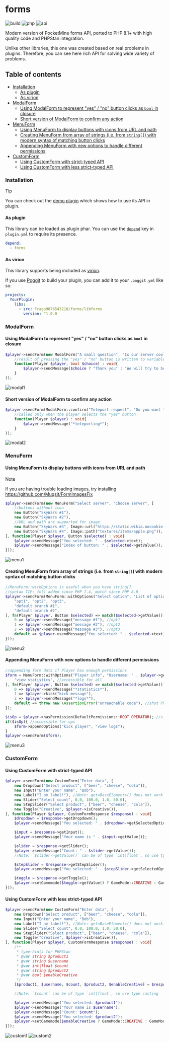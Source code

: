 # forms

![build](https://img.shields.io/github/actions/workflow/status/Frago9876543210/forms/main.yml)
![php](https://img.shields.io/badge/php-8.1-informational)
![api](https://img.shields.io/badge/pocketmine-5.0-informational)

Modern version of PocketMine forms API, ported to PHP 8.1+ with high quality code and PHPStan integration.

Unlike other libraries, this one was created based on real problems in plugins. Therefore, you can see here rich API for
solving wide variety of problems.

## Table of contents

+ [Installation](#installation)
  - [As plugin](#as-plugin)
  - [As virion](#as-virion)
+ [ModalForm](#modalform)
  - [Using ModalForm to represent "yes" / "no" button clicks as `bool` in closure](#using-modalform-to-represent-yes--no-button-clicks-as-bool-in-closure)
  - [Short version of ModalForm to confirm any action](#short-version-of-modalform-to-confirm-any-action)
+ [MenuForm](#menuform)
  - [Using MenuForm to display buttons with icons from URL and path](#using-menuform-to-display-buttons-with-icons-from-url-and-path)
  - [Creating MenuForm from array of strings (i.e. from `string[]`) with modern syntax of matching button clicks](#creating-menuform-from-array-of-strings-ie-from-string-with-modern-syntax-of-matching-button-clicks)
  - [Appending MenuForm with new options to handle different permissions](#appending-menuform-with-new-options-to-handle-different-permissions)
+ [CustomForm](#customform)
  - [Using CustomForm with strict-typed API](#using-customform-with-strict-typed-api)
  - [Using CustomForm with less strict-typed API](#using-customform-with-less-strict-typed-api)

### Installation

> [!TIP]
> You can check out the [demo plugin](https://github.com/Frago9876543210/forms-demo) which shows how to use its API in
> plugin.

#### As plugin

This library can be loaded as plugin phar. You can use
the [`depend`](https://doc.pmmp.io/en/rtfd/developer-reference/plugin-manifest.html#depend) key in `plugin.yml` to
require its presence.

```yaml
depend:
  - forms
```

#### As virion

This library supports being included as [virion](https://github.com/poggit/support/blob/master/virion.md).

If you use [Poggit](https://poggit.pmmp.io) to build your plugin, you can add it to your `.poggit.yml` like so:

```yml
projects:
  YourPlugin:
    libs:
      - src: Frago9876543210/forms/libforms
        version: ^1.0.0
```

### ModalForm

#### Using ModalForm to represent "yes" / "no" button clicks as `bool` in closure

```php
$player->sendForm(new ModalForm("A small question", "Is our server cool?",
	//result of pressing the "yes" / "no" button is written to variable $choice
	function(Player $player, bool $choice) : void{
		$player->sendMessage($choice ? "Thank you" : "We will try to become better");
	}
));
```

![modal1](https://i.imgur.com/4Hf8RgD.png)

#### Short version of ModalForm to confirm any action

```php
$player->sendForm(ModalForm::confirm("Teleport request", "Do you want to accept it?",
	//called only when the player selects the "yes" button
	function(Player $player) : void{
		$player->sendMessage("*teleporting*");
	}
));
```

![modal2](https://i.imgur.com/jevWyHy.png)

### MenuForm

#### Using MenuForm to display buttons with icons from URL and path

> [!NOTE]
> If you are having trouble loading images, try installing https://github.com/Muqsit/FormImagesFix

```php
$player->sendForm(new MenuForm("Select server", "Choose server", [
	//buttons without icon
	new Button("SkyWars #1"),
	new Button("SkyWars #2"),
	//URL and path are supported for image
	new Button("SkyWars #3", Image::url("https://static.wikia.nocookie.net/minecraft_gamepedia/images/f/f0/Melon_JE2_BE2.png")),
	new Button("SkyWars #4", Image::path("textures/items/apple.png")),
], function(Player $player, Button $selected) : void{
	$player->sendMessage("You selected: " . $selected->text);
	$player->sendMessage("Index of button: " . $selected->getValue());
}));
```

![menu1](https://i.imgur.com/304JS1n.png)

#### Creating MenuForm from array of strings (i.e. from `string[]`) with modern syntax of matching button clicks

```php
//MenuForm::withOptions is useful when you have string[]
//syntax TIP: fn() added since PHP 7.4, match since PHP 8.0
$player->sendForm(MenuForm::withOptions("Select option", "List of options:", [
	"opt1", "opt2", "opt3",
	"default branch #1",
	"default branch #2",
], fn(Player $player, Button $selected) => match($selected->getValue()){
	0 => $player->sendMessage("message #1"), //opt1
	1 => $player->sendMessage("message #2"), //opt2
	2 => $player->sendMessage("message #3"), //opt3
	default => $player->sendMessage("You selected: " . $selected->text),
}));
```

![menu2](https://i.imgur.com/JXRfoJW.png)

#### Appending MenuForm with new options to handle different permissions

```php
//appending form data if Player has enough permissions
$form = MenuForm::withOptions("Player info", "Username: " . $player->getName(), [
	"view statistics", //accessible for all
], fn(Player $player, Button $selected) => match($selected->getValue()){
	0 => $player->sendMessage("*statistics*"),
	1 => $player->kick("kick message"),
	2 => $player->sendMessage("*logs*"),
	default => throw new \AssertionError("unreachable code"), //shut PHPStan
});

$isOp = $player->hasPermission(DefaultPermissions::ROOT_OPERATOR); //since PM 4.0
if($isOp){ //accessible for ops
	$form->appendOptions("kick player", "view logs");
}
$player->sendForm($form);
```

![menu3](https://i.imgur.com/5XTOe9d.png)

### CustomForm

#### Using CustomForm with strict-typed API

```php
$player->sendForm(new CustomForm("Enter data", [
	new Dropdown("Select product", ["beer", "cheese", "cola"]),
	new Input("Enter your name", "Bob"),
	new Label("I am label!"), //Note: get<BaseElement>() does not work with label
	new Slider("Select count", 0.0, 100.0, 1.0, 50.0),
	new StepSlider("Select product", ["beer", "cheese", "cola"]),
	new Toggle("Creative", $player->isCreative()),
], function(Player $player, CustomFormResponse $response) : void{
	$dropdown = $response->getDropdown();
	$player->sendMessage("You selected: " . $dropdown->getSelectedOption());

	$input = $response->getInput();
	$player->sendMessage("Your name is " . $input->getValue());

	$slider = $response->getSlider();
	$player->sendMessage("Count: " . $slider->getValue());
	//Note: `$slider->getValue()` can be of type `int|float`, so use type casting

	$stepSlider = $response->getStepSlider();
	$player->sendMessage("You selected: " . $stepSlider->getSelectedOption());

	$toggle = $response->getToggle();
	$player->setGamemode($toggle->getValue() ? GameMode::CREATIVE : GameMode::SURVIVAL);
}));
```

#### Using CustomForm with less strict-typed API

```php
$player->sendForm(new CustomForm("Enter data", [
	new Dropdown("Select product", ["beer", "cheese", "cola"]),
	new Input("Enter your name", "Bob"),
	new Label("I am label!"), //Note: get<BaseElement>() does not work with label
	new Slider("Select count", 0.0, 100.0, 1.0, 50.0),
	new StepSlider("Select product", ["beer", "cheese", "cola"]),
	new Toggle("Creative", $player->isCreative()),
], function(Player $player, CustomFormResponse $response) : void{
	/**
	 * type-hints for PHPStan
	 * @var string $product1
	 * @var string $username
	 * @var int|float $count
	 * @var string $product2
	 * @var bool $enableCreative
	 */
	[$product1, $username, $count, $product2, $enableCreative] = $response->getValues();

	//Note: `$count` can be of type `int|float`, so use type casting

	$player->sendMessage("You selected: $product1");
	$player->sendMessage("Your name is $username");
	$player->sendMessage("Count: $count");
	$player->sendMessage("You selected: $product2");
	$player->setGamemode($enableCreative ? GameMode::CREATIVE : GameMode::SURVIVAL);
}));
```

![custom1](https://i.imgur.com/BEIZdvO.png)
![custom2](https://i.imgur.com/AtRvSjp.png)
